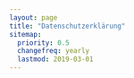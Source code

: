 ```yaml
---
layout: page
title: "Datenschutzerklärung"
sitemap:
  priority: 0.5
  changefreq: yearly
  lastmod: 2019-03-01
---
```

